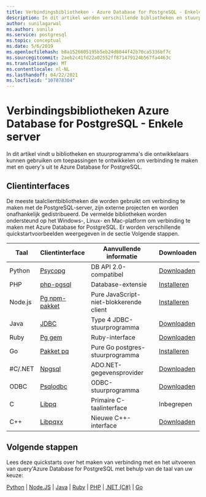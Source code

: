 ```yaml
---
title: Verbindingsbibliotheken - Azure Database for PostgreSQL - Enkele server
description: In dit artikel worden verschillende bibliotheken en stuurprogramma's beschreven die u kunt gebruiken bij het coderen van toepassingen om verbinding te maken en query's uit te voeren Azure Database for PostgreSQL - enkele server.
author: sunilagarwal
ms.author: sunila
ms.service: postgresql
ms.topic: conceptual
ms.date: 5/6/2019
ms.openlocfilehash: b8a1526605195b5eb24d8044f42b70ca5336bf7c
ms.sourcegitcommit: 2aeb2c41fd22a02552ff871479124b567fa4463c
ms.translationtype: MT
ms.contentlocale: nl-NL
ms.lasthandoff: 04/22/2021
ms.locfileid: "107878304"
---
```

# <a name="connection-libraries-for-azure-database-for-postgresql---single-server"></a>Verbindingsbibliotheken Azure Database for PostgreSQL - Enkele server
In dit artikel vindt u bibliotheken en stuurprogramma's die ontwikkelaars kunnen gebruiken om toepassingen te ontwikkelen om verbinding te maken met en query's uit te Azure Database for PostgreSQL.

## <a name="client-interfaces"></a>Clientinterfaces
De meeste taalclientbibliotheken die worden gebruikt om verbinding te maken met de PostgreSQL-server, zijn externe projecten en worden onafhankelijk gedistribueerd. De vermelde bibliotheken worden ondersteund op het Windows-, Linux- en Mac-platform om verbinding te maken met Azure Database for PostgreSQL. Er worden verschillende quickstartvoorbeelden weergegeven in de sectie Volgende stappen.

| **Taal** | **Clientinterface** | **Aanvullende informatie** | **Downloaden** |
|--------------|----------------------------------------------------------------|-------------------------------------|--------------------------------------------------------------------|
| Python | [Psycopg](http://initd.org/psycopg/) | DB API 2.0-compatibel | [Downloaden](http://initd.org/psycopg/download/) |
| PHP | [php-pgsql](https://secure.php.net/manual/en/book.pgsql.php) | Database-extensie | [Installeren](https://secure.php.net/manual/en/pgsql.installation.php) |
| Node.js | [Pg npm-pakket](https://www.npmjs.com/package/pg) | Pure JavaScript-niet-blokkerende client | [Installeren](https://www.npmjs.com/package/pg) |
| Java | [JDBC](https://jdbc.postgresql.org/) | Type 4 JDBC-stuurprogramma | [Downloaden](https://jdbc.postgresql.org/download.html)  |
| Ruby | [Pg gem](https://deveiate.org/code/pg/) | Ruby-interface | [Downloaden](https://rubygems.org/downloads/pg-0.20.0.gem) |
| Go | [Pakket pq](https://godoc.org/github.com/lib/pq) | Pure Go postgres-stuurprogramma | [Installeren](https://github.com/lib/pq/blob/master/README.md) |
| \#C/.NET | [Npgsql](https://www.npgsql.org/) | ADO.NET-gegevensprovider | [Downloaden](https://dotnet.microsoft.com/download) |
| ODBC | [Psqlodbc](https://odbc.postgresql.org/) | ODBC-stuurprogramma | [Downloaden](https://www.postgresql.org/ftp/odbc/versions/) |
| C | [Libpq](https://www.postgresql.org/docs/9.6/static/libpq.html) | Primaire C-taalinterface | Inbegrepen |
| C++ | [Libpqxx](http://pqxx.org/) | Nieuwe C++-interface | [Downloaden](http://pqxx.org/download/software/) |

## <a name="next-steps"></a>Volgende stappen
Lees deze quickstarts over het maken van verbinding met en het uitvoeren van query'Azure Database for PostgreSQL met behulp van de taal van uw keuze:

[Python](./connect-python.md)  |  [Node.JS](./connect-nodejs.md)  |  [Java](./connect-java.md)  |  [Ruby](./connect-ruby.md)  |  [PHP](./connect-php.md)  |  [.NET (C#)](./connect-csharp.md)  |  [Go](./connect-go.md)
